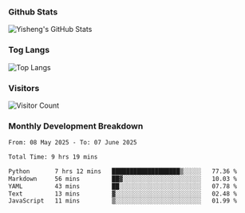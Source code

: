 ### Github Stats
![Yisheng's GitHub Stats](https://github-readme-stats-9qabuvhk1-gongyisheng.vercel.app/api?username=gongyisheng&count_private=true&show_icons=true)
### Tog Langs
![Top Langs](https://github-readme-stats-9qabuvhk1-gongyisheng.vercel.app/api/top-langs/?username=gongyisheng&layout=compact)
### Visitors
![Visitor Count](https://profile-counter.glitch.me/gongyisheng/count.svg)
### Monthly Development Breakdown
<!--START_SECTION:waka-->

```txt
From: 08 May 2025 - To: 07 June 2025

Total Time: 9 hrs 19 mins

Python       7 hrs 12 mins   ███████████████████▒░░░░░   77.36 %
Markdown     56 mins         ██▓░░░░░░░░░░░░░░░░░░░░░░   10.03 %
YAML         43 mins         ██░░░░░░░░░░░░░░░░░░░░░░░   07.78 %
Text         13 mins         ▓░░░░░░░░░░░░░░░░░░░░░░░░   02.48 %
JavaScript   11 mins         ▒░░░░░░░░░░░░░░░░░░░░░░░░   01.99 %
```

<!--END_SECTION:waka-->
